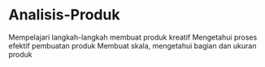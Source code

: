 # Analisis-Produk
Mempelajari langkah-langkah membuat produk kreatif
Mengetahui proses efektif pembuatan produk
Membuat skala, mengetahui bagian dan ukuran produk
